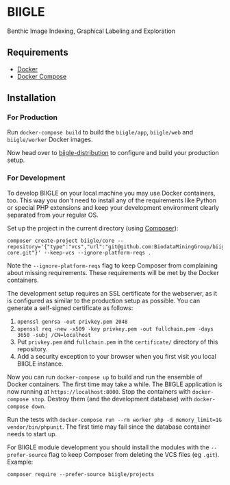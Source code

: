 # BIIGLE

Benthic Image Indexing, Graphical Labeling and Exploration

## Requirements

- [Docker](https://docs.docker.com/install/)
- [Docker Compose](https://docs.docker.com/compose/install/)

## Installation

### For Production

Run `docker-compose build` to build the `biigle/app`, `biigle/web` and `biigle/worker` Docker images.

Now head over to [biigle-distribution](https://github.com/BiodataMiningGroup/biigle-distribution) to configure and build your production setup.

### For Development

To develop BIIGLE on your local machine you may use Docker containers, too. This way you don't need to install any of the requirements like Python or special PHP extensions and keep your development environment clearly separated from your regular OS.

Set up the project in the current directory (using [Composer](https://getcomposer.org/doc/00-intro.md)):

```
composer create-project biigle/core --repository='{"type":"vcs","url":"git@github.com:BiodataMiningGroup/biigle-core.git"}' --keep-vcs --ignore-platform-reqs .
```

Note the `--ignore-platform-reqs` flag to keep Composer from complaining about missing requirements. These requirements will be met by the Docker containers.

The development setup requires an SSL certificate for the webserver, as it is configured as similar to the production setup as possible. You can generate a self-signed certificate as follows:

1. `openssl genrsa -out privkey.pem 2048`
2. `openssl req -new -x509 -key privkey.pem -out fullchain.pem -days 3650 -subj /CN=localhost`
3. Put `privkey.pem` and `fullchain.pem` in the `certificate/` directory of this repository.
4. Add a security exception to your browser when you first visit you local BIIGLE instance.

Now you can run `docker-compose up` to build and run the ensemble of Docker containers. The first time may take a while. The BIIGLE application is now running at `https://localhost:8000`. Stop the containers with `docker-compose stop`. Destroy them (and the development database) with `docker-compose down`.

Run the tests with `docker-compose run --rm worker php -d memory_limit=1G vendor/bin/phpunit`. The first time may fail since the database container needs to start up.

For BIIGLE module development you should install the modules with the `--prefer-source` flag to keep Composer from deleting the VCS files (eg `.git`). Example:

```
composer require --prefer-source biigle/projects
```
